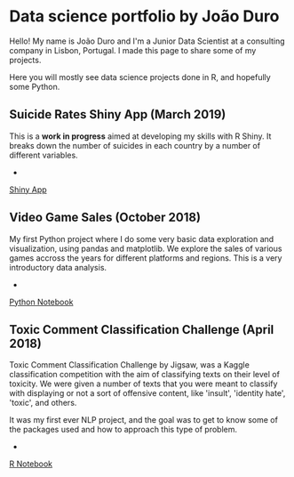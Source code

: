 # Data science portfolio by João Duro 

Hello! My name is João Duro and I'm a Junior Data Scientist at a consulting company in Lisbon, Portugal.
I made this page to share some of my projects. 

Here you will mostly see data science projects done in R, and hopefully some Python.

## Suicide Rates Shiny App (March 2019)

This is a **work in progress** aimed at developing my skills with R Shiny. It breaks down the number of suicides in each country by a number of different variables.

* 
[Shiny App](https://joaopduro.shinyapps.io/SuicideRatesApp/)



## Video Game Sales (October 2018)

My first Python project where I do some very basic data exploration and visualization, using pandas and matplotlib. We explore the sales of various games accross the years for different platforms and regions.
This is a very introductory data analysis.

* 
[Python Notebook](https://joaopduro.github.io/VideoGameSalesNotebook.html)



## Toxic Comment Classification Challenge (April 2018)

Toxic Comment Classification Challenge by Jigsaw, was a Kaggle classification competition with the aim of classifying texts on their level of toxicity.
We were given a number of texts that you were meant to classify with displaying or not a sort of offensive content, like 'insult', 'identity hate', 'toxic', and others.

It was my first ever NLP project, and the goal was to get to know some of the packages used and how to approach this type of problem.
 
* 
[R Notebook](https://joaopduro.github.io/ToxicChallenge.html)